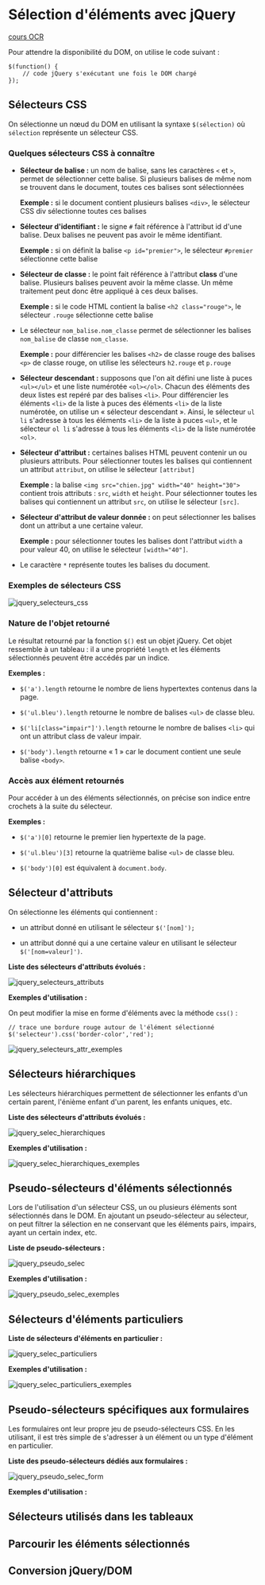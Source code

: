 # Sélection d'éléments avec jQuery

[cours OCR](https://openclassrooms.com/fr/courses/1631636-simplifiez-vos-developpements-javascript-avec-jquery/1632814-plus-loin-dans-la-selection-delements)

Pour attendre la disponibilité du DOM, on utilise le code suivant :

```
$(function() {
    // code jQuery s'exécutant une fois le DOM chargé
});
```

## Sélecteurs CSS

On sélectionne un nœud du DOM en utilisant la syntaxe `$(sélection)` où `sélection` représente un sélecteur CSS.

### Quelques sélecteurs CSS à connaître

* **Sélecteur de balise :** un nom de balise, sans les caractères `<` et `>`, permet de sélectionner cette balise. Si plusieurs balises de même nom se trouvent dans le document, toutes ces balises sont sélectionnées

    **Exemple :** si le document contient plusieurs balises `<div>`, le sélecteur CSS div sélectionne toutes ces balises

* **Sélecteur d'identifiant :** le signe `#` fait référence à l'attribut id d'une balise. Deux balises ne peuvent pas avoir le même identifiant.

    **Exemple :** si on définit la balise `<p id="premier">`, le sélecteur `#premier` sélectionne cette balise

* **Sélecteur de classe :** le point fait référence à l'attribut **class** d'une balise. Plusieurs balises peuvent avoir la même classe. Un même traitement peut donc être appliqué à ces deux balises.

    **Exemple :** si le code HTML contient la balise `<h2 class="rouge">`, le sélecteur `.rouge` sélectionne cette balise

* Le sélecteur `nom_balise.nom_classe` permet de sélectionner les balises `nom_balise` de classe `nom_classe`.

    **Exemple :** pour différencier les balises `<h2>` de classe rouge des balises `<p>` de classe rouge, on utilise les sélecteurs `h2.rouge` et `p.rouge`

* **Sélecteur descendant :** supposons que l'on ait défini une liste à puces `<ul></ul>` et une liste numérotée `<ol></ol>`. Chacun des éléments des deux listes est repéré par des balises `<li>`. Pour différencier les éléments `<li>` de la liste à puces des éléments `<li>` de la liste numérotée, on utilise un « sélecteur descendant ». Ainsi, le sélecteur `ul li` s'adresse à tous les éléments `<li>` de la liste à puces `<ul>`, et le sélecteur `ol li` s'adresse à tous les éléments `<li>` de la liste numérotée `<ol>`.

* **Sélecteur d'attribut :** certaines balises HTML peuvent contenir un ou plusieurs attributs. Pour sélectionner toutes les balises qui contiennent un attribut `attribut`, on utilise le sélecteur `[attribut]`

    **Exemple :** la balise `<img src="chien.jpg" width="40" height="30">` contient trois attributs : `src`, `width` et `height`. Pour sélectionner toutes les balises qui contiennent un attribut `src`, on utilise le sélecteur `[src]`.

* **Sélecteur d'attribut de valeur donnée :** on peut sélectionner les balises dont un attribut a une certaine valeur.

    **Exemple :** pour sélectionner toutes les balises dont l'attribut `width` a pour valeur 40, on utilise le sélecteur `[width="40"]`.

* Le caractère `*` représente toutes les balises du document.

### Exemples de sélecteurs CSS

![jquery_selecteurs_css](https://user-images.githubusercontent.com/1475600/50575311-1dd69580-0dfd-11e9-9b4c-eddf802abb36.PNG)

### Nature de l'objet retourné

Le résultat retourné par la fonction `$()` est un objet jQuery. Cet objet ressemble à un tableau : il a une propriété `length` et les éléments sélectionnés peuvent être accédés par un indice.

**Exemples :**

* `$('a').length` retourne le nombre de liens hypertextes contenus dans la page.

* `$('ul.bleu').length` retourne le nombre de balises `<ul>` de classe bleu.

* `$('li[class="impair"]').length` retourne le nombre de balises `<li>` qui ont un attribut class de valeur impair.

* `$('body').length` retourne « 1 » car le document contient une seule balise `<body>`.

### Accès aux élément retournés

Pour accéder à un des éléments sélectionnés, on précise son indice entre crochets à la suite du sélecteur.

**Exemples :**

* `$('a')[0]` retourne le premier lien hypertexte de la page.

* `$('ul.bleu')[3]` retourne la quatrième balise `<ul>` de classe bleu.

* `$('body')[0]` est équivalent à `document.body`.

## Sélecteur d'attributs

On sélectionne les éléments qui contiennent :

* un attribut donné en utilisant le sélecteur `$('[nom]');`

* un attribut donné qui a une certaine valeur en utilisant le sélecteur `$('[nom=valeur]')`.

**Liste des sélecteurs d'attributs évolués :**

![jquery_selecteurs_attributs](https://user-images.githubusercontent.com/1475600/50575392-10baa600-0dff-11e9-9b8d-e73fda75cca6.PNG)

**Exemples d'utilisation :**

On peut modifier la mise en forme d'éléments avec la méthode `css()` :

```
// trace une bordure rouge autour de l'élément sélectionné
$('selecteur').css('border-color','red');
```

![jquery_selecteurs_attr_exemples](https://user-images.githubusercontent.com/1475600/50575454-79565280-0e00-11e9-8db6-12d1d0474a5f.PNG)

## Sélecteurs hiérarchiques

Les sélecteurs hiérarchiques permettent de sélectionner les enfants d'un certain parent, l'énième enfant d'un parent, les enfants uniques, etc.

**Liste des sélecteurs d'attributs évolués :**

![jquery_selec_hierarchiques](https://user-images.githubusercontent.com/1475600/50575566-144f2c80-0e01-11e9-93d6-047fdd8c8ca0.PNG)

**Exemples d'utilisation :**

![jquery_selec_hierarchiques_exemples](https://user-images.githubusercontent.com/1475600/50575577-6d1ec500-0e01-11e9-8604-2bf2e58606a2.PNG)

## Pseudo-sélecteurs d'éléments sélectionnés

Lors de l'utilisation d'un sélecteur CSS, un ou plusieurs éléments sont sélectionnés dans le DOM. En ajoutant un pseudo-sélecteur au sélecteur, on peut filtrer la sélection en ne conservant que les éléments pairs, impairs, ayant un certain index, etc.

**Liste de pseudo-sélecteurs :**

![jquery_pseudo_selec](https://user-images.githubusercontent.com/1475600/50575645-309f9900-0e02-11e9-96a2-0f68e268092a.PNG)

**Exemples d'utilisation :**

![jquery_pseudo_selec_exemples](https://user-images.githubusercontent.com/1475600/50576272-c2150800-0e0e-11e9-8219-a60349413496.PNG)

## Sélecteurs d'éléments particuliers

**Liste de sélecteurs d'éléments en particulier :**

![jquery_selec_particuliers](https://user-images.githubusercontent.com/1475600/50576307-9e05f680-0e0f-11e9-80de-75e1a1f174dd.PNG)

**Exemples d'utilisation :**

![jquery_selec_particuliers_exemples](https://user-images.githubusercontent.com/1475600/50576356-985ce080-0e10-11e9-9a7c-b90196ecc440.PNG)

## Pseudo-sélecteurs spécifiques aux formulaires

Les formulaires ont leur propre jeu de pseudo-sélecteurs CSS. En les utilisant, il est très simple de s'adresser à un élément ou un type d'élément en particulier.

**Liste des pseudo-sélecteurs dédiés aux formulaires :**

![jquery_pseudo_selec_form](https://user-images.githubusercontent.com/1475600/50576469-9c89fd80-0e12-11e9-86e9-d7a8fefbc655.PNG)

**Exemples d'utilisation :**

## Sélecteurs utilisés dans les tableaux

## Parcourir les éléments sélectionnés

## Conversion jQuery/DOM